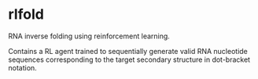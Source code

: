 # rlfold
RNA inverse folding using reinforcement learning.

Contains a RL agent trained to sequentially generate valid RNA nucleotide sequences corresponding to the target secondary structure in dot-bracket notation.

